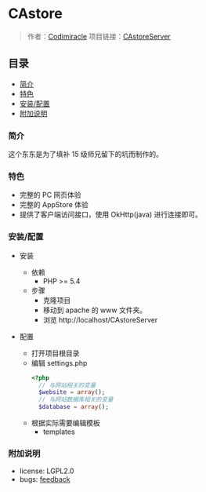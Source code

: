 # CAstore
>作者：[Codimiracle](https://github.com/Codimiracle)
>项目链接：[CAstoreServer](https://github.com/Codimiracle/CAstoreServer)
## 目录
- [简介](#简介)
- [特色](#特色)
- [安装/配置](#安装配置)
- [附加说明](#附加说明)

### 简介
这个东东是为了填补 15 级师兄留下的坑而制作的。
### 特色
- 完整的 PC 网页体验
- 完整的 AppStore 体验
- 提供了客户端访问接口，使用 OkHttp(java) 进行连接即可。
### 安装/配置
- 安装
    - 依赖
        - PHP >= 5.4
    - 步骤
        - 克隆项目
        - 移动到 apache 的 www 文件夹。
        - 浏览 http://localhost/CAstoreServer
    
- 配置
    - 打开项目根目录
    - 编辑 settings.php
        ```php
        <?php
          // 与网站相关的变量
          $website = array();
          // 与网站数据库相关的变量
          $database = array();
        ```
    - 根据实际需要编辑模板
        - templates
### 附加说明
- license: LGPL2.0
- bugs: [feedback](mailto:Codimiracle@outlook.com)
